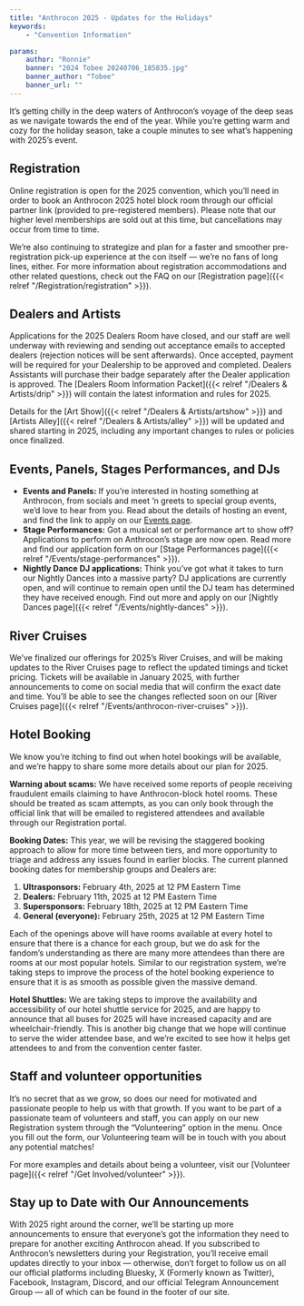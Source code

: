 ```yaml
---
title: "Anthrocon 2025 - Updates for the Holidays"
keywords:
    - "Convention Information"

params:
    author: "Ronnie"
    banner: "2024 Tobee 20240706_185835.jpg"
    banner_author: "Tobee"
    banner_url: ""
---
```


It’s getting chilly in the deep waters of Anthrocon’s voyage of the deep seas as we navigate towards the end of the year. While you’re getting warm and cozy for the holiday season, take a couple minutes to see what’s happening with 2025’s event.

## Registration

Online registration is open for the 2025 convention, which you’ll need in order to book an Anthrocon 2025 hotel block room through our official partner link (provided to pre-registered members). Please note that our higher level memberships are sold out at this time, but cancellations may occur from time to time.

We’re also continuing to strategize and plan for a faster and smoother pre-registration pick-up experience at the con itself — we’re no fans of long lines, either. For more information about registration accommodations and other related questions, check out the FAQ on our [Registration page]({{< relref "/Registration/registration" >}}).

## Dealers and Artists

Applications for the 2025 Dealers Room have closed, and our staff are well underway with reviewing and sending out acceptance emails to accepted dealers (rejection notices will be sent afterwards). Once accepted, payment will be required for your Dealership to be approved and completed. Dealers Assistants will purchase their badge separately after the Dealer application is approved. The [Dealers Room Information Packet]({{< relref "/Dealers & Artists/drip" >}}) will contain the latest information and rules for 2025.

Details for the [Art Show]({{< relref "/Dealers & Artists/artshow" >}}) and [Artists Alley]({{< relref "/Dealers & Artists/alley" >}}) will be updated and shared starting in 2025, including any important changes to rules or policies once finalized.

## Events, Panels, Stages Performances, and DJs

- **Events and Panels:** If you’re interested in hosting something at Anthrocon, from socials and meet ‘n greets to special group events, we’d love to hear from you. Read about the details of hosting an event, and find the link to apply on our [Events page](https://www.anthrocon.org/events-panels/#apply-to-host-an-event).
- **Stage Performances:** Got a musical set or performance art to show off? Applications to perform on Anthrocon’s stage are now open. Read more and find our application form on our [Stage Performances page]({{< relref "/Events/stage-performances" >}}).
- **Nightly Dance DJ applications:** Think you’ve got what it takes to turn our Nightly Dances into a massive party? DJ applications are currently open, and will continue to remain open until the DJ team has determined they have received enough. Find out more and apply on our [Nightly Dances page]({{< relref "/Events/nightly-dances" >}}).

## River Cruises

We’ve finalized our offerings for 2025’s River Cruises, and will be making updates to the River Cruises page to reflect the updated timings and ticket pricing. Tickets will be available in January 2025, with further announcements to come on social media that will confirm the exact date and time. You’ll be able to see the changes reflected soon on our [River Cruises page]({{< relref "/Events/anthrocon-river-cruises" >}}).

## Hotel Booking

We know you’re itching to find out when hotel bookings will be available, and we’re happy to share some more details about our plan for 2025.

**Warning about scams:** We have received some reports of people receiving fraudulent emails claiming to have Anthrocon-block hotel rooms. These should be treated as scam attempts, as you can only book through the official link that will be emailed to registered attendees and available through our Registration portal.

**Booking Dates:** This year, we will be revising the staggered booking approach to allow for more time between tiers, and more opportunity to triage and address any issues found in earlier blocks. The current planned booking dates for membership groups and Dealers are:

1. **Ultrasponsors:** February 4th, 2025 at 12 PM Eastern Time
2. **Dealers:** February 11th, 2025 at 12 PM Eastern Time
3. **Supersponsors:** February 18th, 2025 at 12 PM Eastern Time
4. **General (everyone):** February 25th, 2025 at 12 PM Eastern Time

Each of the openings above will have rooms available at every hotel to ensure that there is a chance for each group, but we do ask for the fandom’s understanding as there are many more attendees than there are rooms at our most popular hotels. Similar to our registration system, we’re taking steps to improve the process of the hotel booking experience to ensure that it is as smooth as possible given the massive demand.

**Hotel Shuttles:** We are taking steps to improve the availability and accessibility of our hotel shuttle service for 2025, and are happy to announce that all buses for 2025 will have increased capacity and are wheelchair-friendly. This is another big change that we hope will continue to serve the wider attendee base, and we’re excited to see how it helps get attendees to and from the convention center faster.

## Staff and volunteer opportunities

It’s no secret that as we grow, so does our need for motivated and passionate people to help us with that growth. If you want to be part of a passionate team of volunteers and staff, you can apply on our new Registration system through the “Volunteering” option in the menu. Once you fill out the form, our Volunteering team will be in touch with you about any potential matches!

For more examples and details about being a volunteer, visit our [Volunteer page]({{< relref "/Get Involved/volunteer" >}}).

## Stay up to Date with Our Announcements

With 2025 right around the corner, we’ll be starting up more announcements to ensure that everyone’s got the information they need to prepare for another exciting Anthrocon ahead. If you subscribed to Anthrocon’s newsletters during your Registration, you’ll receive email updates directly to your inbox — otherwise, don’t forget to follow us on all our official platforms including Bluesky, X (Formerly known as Twitter), Facebook, Instagram, Discord, and our official Telegram Announcement Group — all of which can be found in the footer of our site.
